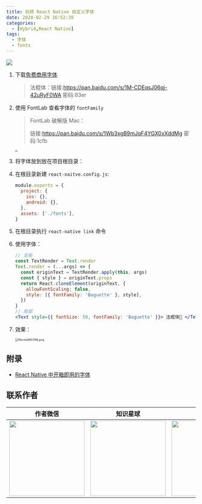 ```yaml
---
title: 玩转 React Native 自定义字体
date: 2020-02-29 16:52:39
categories:
  - [Hybrid,React Native]
tags:
  - 字体
  - fonts
---
```


![](https://i.loli.net/2020/02/29/4AacpxzRh8nfY2B.png)

<!--more-->

1. 下载[免费商用字体](http://hao.ziticq.com/)

   > 法棍体：链接:https://pan.baidu.com/s/1M-CDEqsJ06qj-42uRyF0WA  密码:83er

2. 使用 FontLab 查看字体的 `fontFamily`

   > FontLab 破解版 Mac：
   >
   > 链接:https://pan.baidu.com/s/1Wb3xgB9mJqF4YGX0xXddMg  密码:1cfb

   <img src="https://i.loli.net/2020/03/01/m9A5CK2cZMYswBF.png"  style="zoom:40%;" />

3. 将字体放到放在项目根目录：



4. 在根目录新建 `react-naitve.config.js`:

   ```js
   module.exports = {
     project: {
       ios: {},
       android: {},
     },
     assets: ['./fonts'],
   }
   ```

5. 在根目录执行 `react-native link` 命令

6. 使用字体：

   ```jsx
   // 全局
   const TextRender = Text.render
   Text.render = (...args) => {
     const originText = TextRender.apply(this, args)
     const { style } = originText.props
     return React.cloneElement(originText, {
       allowFontScaling: false,
       style: [{ fontFamily: 'Baguette' }, style],
     })
   }
   // 局部
   <Text style={{ fontSize: 50, fontFamily: 'Baguette' }}> 法棍体🥖 </Text>
   ```

7. 效果：

   <img src="https://i.loli.net/2020/03/01/6YZlpi3ar87LKQd.jpg" alt="WechatIMG1166.jpeg" style="zoom:50%;" />

## 附录

- [React Native 中开箱即用的字体](https://github.com/react-native-training/react-native-fonts)

## 联系作者

|                           作者微信                           |                           知识星球                           |                           赞赏作者                           |
| :----------------------------------------------------------: | :----------------------------------------------------------: | :----------------------------------------------------------: |
| <img src="https://user-gold-cdn.xitu.io/2020/2/24/17074acbb24c7412?w=200&h=200&f=jpeg&s=17183" style="width:200px"/> | <img src="https://user-gold-cdn.xitu.io/2020/2/24/17074acbb26af8e1?w=200&h=200&f=png&s=39093" style="width:200px"/> | <img src="https://user-gold-cdn.xitu.io/2020/2/24/17074acbb338c643?w=698&h=700&f=png&s=315492" style="width:200px"/> |
